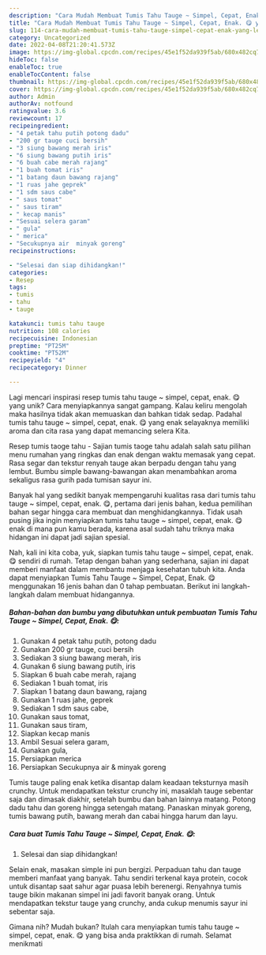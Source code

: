 ```yaml
---
description: "Cara Mudah Membuat Tumis Tahu Tauge ~ Simpel, Cepat, Enak. 😋 yang Lezat"
title: "Cara Mudah Membuat Tumis Tahu Tauge ~ Simpel, Cepat, Enak. 😋 yang Lezat"
slug: 114-cara-mudah-membuat-tumis-tahu-tauge-simpel-cepat-enak-yang-lezat
category: Uncategorized
date: 2022-04-08T21:20:41.573Z
image: https://img-global.cpcdn.com/recipes/45e1f52da939f5ab/680x482cq70/tumis-tahu-tauge-simpel-cepat-enak-foto-resep-utama.jpg
hideToc: false
enableToc: true
enableTocContent: false
thumbnail: https://img-global.cpcdn.com/recipes/45e1f52da939f5ab/680x482cq70/tumis-tahu-tauge-simpel-cepat-enak-foto-resep-utama.jpg
cover: https://img-global.cpcdn.com/recipes/45e1f52da939f5ab/680x482cq70/tumis-tahu-tauge-simpel-cepat-enak-foto-resep-utama.jpg
author: Admin
authorAv: notfound
ratingvalue: 3.6
reviewcount: 17
recipeingredient:
- "4 petak tahu putih potong dadu"
- "200 gr tauge cuci bersih"
- "3 siung bawang merah iris"
- "6 siung bawang putih iris"
- "6 buah cabe merah rajang"
- "1 buah tomat iris"
- "1 batang daun bawang rajang"
- "1 ruas jahe geprek"
- "1 sdm saus cabe"
- " saus tomat"
- " saus tiram"
- " kecap manis"
- "Sesuai selera garam"
- " gula"
- " merica"
- "Secukupnya air  minyak goreng"
recipeinstructions:

- "Selesai dan siap dihidangkan!"
categories:
- Resep
tags:
- tumis
- tahu
- tauge

katakunci: tumis tahu tauge 
nutrition: 108 calories
recipecuisine: Indonesian
preptime: "PT25M"
cooktime: "PT52M"
recipeyield: "4"
recipecategory: Dinner

---
```





Lagi mencari inspirasi resep tumis tahu tauge ~ simpel, cepat, enak. 😋 yang unik? Cara menyiapkannya sangat gampang. Kalau keliru mengolah maka hasilnya tidak akan memuaskan dan bahkan tidak sedap. Padahal tumis tahu tauge ~ simpel, cepat, enak. 😋 yang enak selayaknya memiliki aroma dan cita rasa yang dapat memancing selera Kita.





Resep tumis taoge tahu - Sajian tumis taoge tahu adalah salah satu pilihan menu rumahan yang ringkas dan enak dengan waktu memasak yang cepat. Rasa segar dan tekstur renyah tauge akan berpadu dengan tahu yang lembut. Bumbu simple bawang-bawangan akan menambahkan aroma sekaligus rasa gurih pada tumisan sayur ini.

Banyak hal yang sedikit banyak mempengaruhi kualitas rasa dari tumis tahu tauge ~ simpel, cepat, enak. 😋, pertama dari jenis bahan, kedua pemilihan bahan segar hingga cara membuat dan menghidangkannya. Tidak usah pusing jika ingin menyiapkan tumis tahu tauge ~ simpel, cepat, enak. 😋 enak di mana pun kamu berada, karena asal sudah tahu triknya maka hidangan ini dapat jadi sajian spesial.






Nah, kali ini kita coba, yuk, siapkan tumis tahu tauge ~ simpel, cepat, enak. 😋 sendiri di rumah. Tetap dengan bahan yang sederhana, sajian ini dapat memberi manfaat dalam membantu menjaga kesehatan tubuh kita. Anda dapat menyiapkan Tumis Tahu Tauge ~ Simpel, Cepat, Enak. 😋 menggunakan 16 jenis bahan dan 0 tahap pembuatan. Berikut ini langkah-langkah dalam membuat hidangannya.

<!--inarticleads1-->

##### Bahan-bahan dan bumbu yang dibutuhkan untuk pembuatan Tumis Tahu Tauge ~ Simpel, Cepat, Enak. 😋:

1. Gunakan 4 petak tahu putih, potong dadu
1. Gunakan 200 gr tauge, cuci bersih
1. Sediakan 3 siung bawang merah, iris
1. Gunakan 6 siung bawang putih, iris
1. Siapkan 6 buah cabe merah, rajang
1. Sediakan 1 buah tomat, iris
1. Siapkan 1 batang daun bawang, rajang
1. Gunakan 1 ruas jahe, geprek
1. Sediakan 1 sdm saus cabe,
1. Gunakan  saus tomat,
1. Gunakan  saus tiram,
1. Siapkan  kecap manis
1. Ambil Sesuai selera garam,
1. Gunakan  gula,
1. Persiapkan  merica
1. Persiapkan Secukupnya air &amp; minyak goreng


Tumis tauge paling enak ketika disantap dalam keadaan teksturnya masih crunchy. Untuk mendapatkan tekstur crunchy ini, masaklah tauge sebentar saja dan dimasak diakhir, setelah bumbu dan bahan lainnya matang. Potong dadu tahu dan goreng hingga setengah matang. Panaskan minyak goreng, tumis bawang putih, bawang merah dan cabai hingga harum dan layu. 

<!--inarticleads2-->

##### Cara buat Tumis Tahu Tauge ~ Simpel, Cepat, Enak. 😋:


1. Selesai dan siap dihidangkan!

Selain enak, masakan simple ini pun bergizi. Perpaduan tahu dan tauge memberi manfaat yang banyak. Tahu sendiri terkenal kaya protein, cocok untuk disantap saat sahur agar puasa lebih berenergi. Renyahnya tumis tauge bikin makanan simpel ini jadi favorit banyak orang. Untuk mendapatkan tekstur tauge yang crunchy, anda cukup menumis sayur ini sebentar saja. 

Gimana nih? Mudah bukan? Itulah cara menyiapkan tumis tahu tauge ~ simpel, cepat, enak. 😋 yang bisa anda praktikkan di rumah. Selamat menikmati
